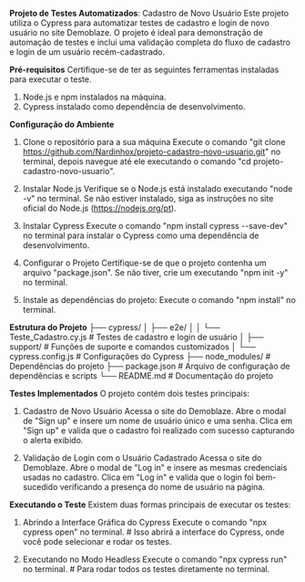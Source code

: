 **Projeto de Testes Automatizados**: Cadastro de Novo Usuário
Este projeto utiliza o Cypress para automatizar testes de cadastro e login de novo usuário no site Demoblaze. O projeto é ideal para demonstração de automação de testes e inclui uma validação completa do fluxo de cadastro e login de um usuário recém-cadastrado.

**Pré-requisitos**
Certifique-se de ter as seguintes ferramentas instaladas para executar o teste.
1. Node.js e npm instalados na máquina.
2. Cypress instalado como dependência de desenvolvimento.

**Configuração do Ambiente**
1. Clone o repositório para a sua máquina
Execute o comando "git clone https://github.com/Nardinhox/projeto-cadastro-novo-usuario.git" no terminal, depois navegue até ele executando o comando
"cd projeto-cadastro-novo-usuario".

2. Instalar Node.js
Verifique se o Node.js está instalado executando "node -v" no terminal. Se não estiver instalado, siga as instruções no site oficial do Node.js (https://nodejs.org/pt).

3. Instalar Cypress
Execute o comando "npm install cypress --save-dev" no terminal para instalar o Cypress como uma dependência de desenvolvimento.

4. Configurar o Projeto
Certifique-se de que o projeto contenha um arquivo "package.json". Se não tiver, crie um executando "npm init -y" no terminal.

5. Instale as dependências do projeto:
Execute o comando "npm install" no terminal.

**Estrutura do Projeto**
├── cypress/
│   ├── e2e/
│   │   └── Teste_Cadastro.cy.js          # Testes de cadastro e login de usuário
│   ├── support/                          # Funções de suporte e comandos customizados
│   └── cypress.config.js                 # Configurações do Cypress
├── node_modules/                         # Dependências do projeto
├── package.json                          # Arquivo de configuração de dependências e scripts
└── README.md                             # Documentação do projeto

**Testes Implementados**
O projeto contém dois testes principais:
1. Cadastro de Novo Usuário
    Acessa o site do Demoblaze.
    Abre o modal de "Sign up" e insere um nome de usuário único e uma senha.
    Clica em "Sign up" e valida que o cadastro foi realizado com sucesso capturando o alerta exibido.

2. Validação de Login com o Usuário Cadastrado
    Acessa o site do Demoblaze.
    Abre o modal de "Log in" e insere as mesmas credenciais usadas no cadastro.
    Clica em "Log in" e valida que o login foi bem-sucedido verificando a presença do nome de usuário na página.

**Executando o Teste**
Existem duas formas principais de executar os testes:
1. Abrindo a Interface Gráfica do Cypress
    Execute o comando "npx cypress open" no terminal.           # Isso abrirá a interface do Cypress, onde você pode selecionar e rodar os testes.

2. Executando no Modo Headless
    Execute o comando "npx cypress run" no terminal.            # Para rodar todos os testes diretamente no terminal.
